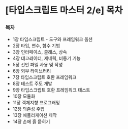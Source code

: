 # [타입스크립트 마스터 2/e] 목차



### 목차

- 1장 타입스크립트 - 도구와 프레임워크 옵션
- 2장 타입, 변수, 함수 기법
- 3장 인터페이스, 클래스, 상속
- 4장 데코레이터, 제네릭, 비동기 기능
- 5장 선언 파일 사용 및 작성
- 6장 외부 라이브러리
- 7장 타입스크립트 호환 프레임워크
- 8장 테스트 주도 개발
- 9장 타입스크립트 호환 프레임워크 테스트
- 10장 모듈화
- 11장 객체지향 프로그래밍
- 12장 의존성 주입
- 13장 애플리케이션 제작
- 14장 손에 흙 묻히기


